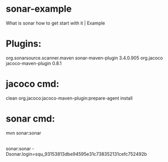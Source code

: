 # sonar-example
What is sonar how to get start with it | Example

# Plugins:

<build>
		<plugins>
			<plugin>
				<groupId>org.sonarsource.scanner.maven</groupId>
				<artifactId>sonar-maven-plugin</artifactId>
				<version>3.4.0.905</version>
			</plugin>
			<plugin>
				<groupId>org.jacoco</groupId>
				<artifactId>jacoco-maven-plugin</artifactId>
				<version>0.8.1</version>
			</plugin>
		</plugins>
	</build>

# jacoco cmd:
clean org.jacoco:jacoco-maven-plugin:prepare-agent install

# sonar cmd:
mvn sonar:sonar 
######
sonar:sonar -Dsonar.login=squ_93153813dbe94595e31c738352131cefc752492b
